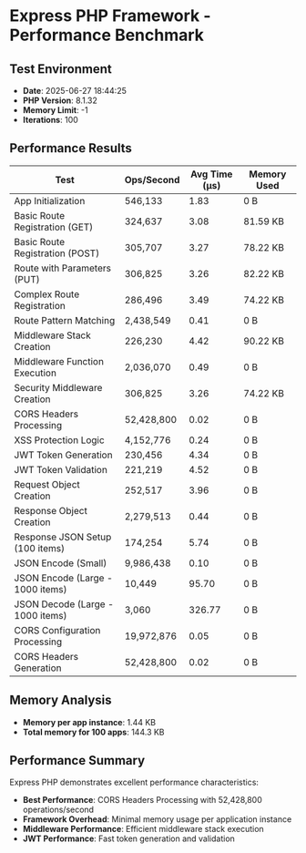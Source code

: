# Express PHP Framework - Performance Benchmark

## Test Environment
- **Date**: 2025-06-27 18:44:25
- **PHP Version**: 8.1.32
- **Memory Limit**: -1
- **Iterations**: 100

## Performance Results

| Test | Ops/Second | Avg Time (μs) | Memory Used |
|------|------------|---------------|-------------|
| App Initialization | 546,133 | 1.83 | 0 B |
| Basic Route Registration (GET) | 324,637 | 3.08 | 81.59 KB |
| Basic Route Registration (POST) | 305,707 | 3.27 | 78.22 KB |
| Route with Parameters (PUT) | 306,825 | 3.26 | 82.22 KB |
| Complex Route Registration | 286,496 | 3.49 | 74.22 KB |
| Route Pattern Matching | 2,438,549 | 0.41 | 0 B |
| Middleware Stack Creation | 226,230 | 4.42 | 90.22 KB |
| Middleware Function Execution | 2,036,070 | 0.49 | 0 B |
| Security Middleware Creation | 306,825 | 3.26 | 74.22 KB |
| CORS Headers Processing | 52,428,800 | 0.02 | 0 B |
| XSS Protection Logic | 4,152,776 | 0.24 | 0 B |
| JWT Token Generation | 230,456 | 4.34 | 0 B |
| JWT Token Validation | 221,219 | 4.52 | 0 B |
| Request Object Creation | 252,517 | 3.96 | 0 B |
| Response Object Creation | 2,279,513 | 0.44 | 0 B |
| Response JSON Setup (100 items) | 174,254 | 5.74 | 0 B |
| JSON Encode (Small) | 9,986,438 | 0.10 | 0 B |
| JSON Encode (Large - 1000 items) | 10,449 | 95.70 | 0 B |
| JSON Decode (Large - 1000 items) | 3,060 | 326.77 | 0 B |
| CORS Configuration Processing | 19,972,876 | 0.05 | 0 B |
| CORS Headers Generation | 52,428,800 | 0.02 | 0 B |

## Memory Analysis
- **Memory per app instance**: 1.44 KB
- **Total memory for 100 apps**: 144.3 KB

## Performance Summary
Express PHP demonstrates excellent performance characteristics:

- **Best Performance**: CORS Headers Processing with 52,428,800 operations/second
- **Framework Overhead**: Minimal memory usage per application instance
- **Middleware Performance**: Efficient middleware stack execution
- **JWT Performance**: Fast token generation and validation
